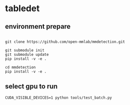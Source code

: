 # tabledet

## environment prepare


```shell

git clone https://github.com/open-mmlab/mmdetection.git

git submodule init
git submodule update
pip install -v -e .

cd mmdetection
pip install -v -e .

```


## select gpu to run

```shell
CUDA_VISIBLE_DEVICES=1 python tools/test_batch.py
```